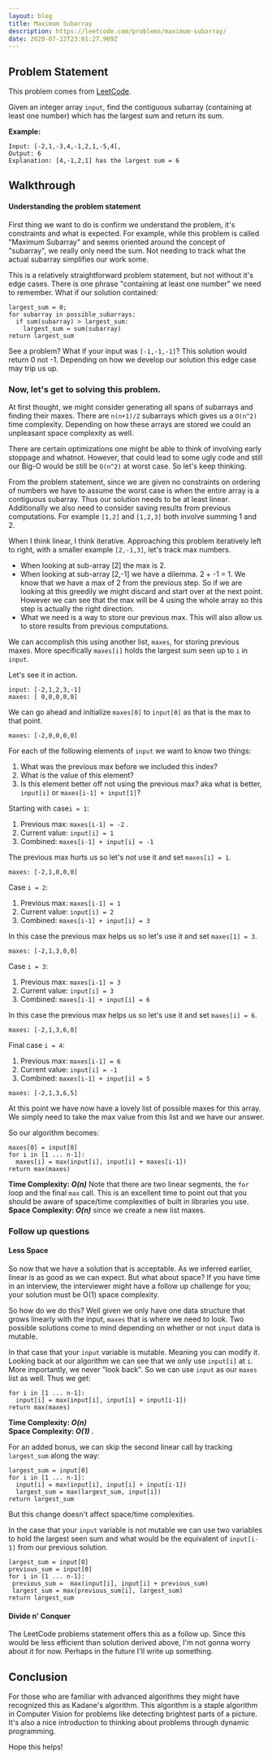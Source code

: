 ```yaml
---
layout: blog
title: Maximum Subarray
description: https://leetcode.com/problems/maximum-subarray/
date: 2020-07-22T23:01:27.909Z
---
```

## Problem Statement

This problem comes from [LeetCode](https://leetcode.com/problems/maximum-subarray/).

Given an integer array `input`, find the contiguous subarray (containing at least one number) which has the largest sum and return its sum.

**Example:**

```
Input: [-2,1,-3,4,-1,2,1,-5,4],
Output: 6
Explanation: [4,-1,2,1] has the largest sum = 6
```

## Walkthrough

#### Understanding the problem statement

First thing we want to do is confirm we understand the problem, it's constraints and what is expected. For example, while this problem is called "Maximum Subarray" and seems oriented around the concept of "subarray", we really only need the sum. Not needing to track what the actual subarray simplifies our work some.

This is a relatively straightforward problem statement, but not without it's edge cases. 
There is one phrase "containing at least one number" we need to remember. What if our solution contained:

```
largest_sum = 0;
for subarray in possible_subarrays:
  if sum(subarray) > largest_sum:
    largest_sum = sum(subarray)
return largest_sum
```

See a problem? What if your input was `[-1,-1,-1]`? This solution would return 0 not -1. Depending on how we develop our solution this edge case may trip us up.

### Now, let's get to solving this problem.

At first thought, we might consider generating all spans of subarrays and finding their maxes. There are `n(n+1)/2` subarrays which gives us a `O(n^2)` time complexity. Depending on how these arrays are stored we could an unpleasant space complexity as well.

There are certain optimizations one might be able to think of involving early stoppage and whatnot. However, that could lead to some ugly code and still our Big-O would be still be `O(n^2)` at worst case. So let's keep thinking.

From the problem statement, since we are given no constraints on ordering of numbers we have to assume the worst case is when the entire array is a contiguous subarray. Thus our solution needs to be at least linear.
Additionally we also need to consider saving results from previous computations. For example `[1,2]` and `[1,2,3]` both involve summing 1 and 2. 

When I think linear, I think iterative. Approaching this problem iteratively left to right, with a smaller example `[2,-1,3]`, let's track max numbers.

* When looking at sub-array \[2] the max is 2.  
* When looking at sub-array \[2,-1] we have a dilemma. 2 + -1 = 1. We know that we have a max of 2 from the previous step. So if we are looking at this greedily we might discard and start over at the next point. However we can see that the max will be 4 using the whole array so this step is actually the right direction.   
* What we need is a way to store our previous max. This will also allow us to store results from previous computations.

We can accomplish this using another list, `maxes`, for storing previous maxes. More specifically `maxes[i]` holds the largest sum seen up to `i` in `input`.  

Let's see it in action. 

`input: [-2,1,2,3,-1]`\
`maxes: [ 0,0,0,0,0]`  

We can go ahead and initialize `maxes[0]` to `input[0]` as that is the max to that point.  

`maxes: [-2,0,0,0,0]` 

For each of the following elements of `input` we want to know two things:  

1. What was the previous max before we included this index?  
2. What is the value of this element?
3. Is this element better off not using the previous max? aka what is better, `input[i]` or `maxes[i-1] + input[1]`?

Starting with case`i = 1`:  

1. Previous max: `maxes[i-1] = -2` . 
2. Current value: `input[i] = 1`
3. Combined: `maxes[i-1] + input[i] = -1`

The previous max hurts us so let's not use it and set `maxes[i] = 1`.

`maxes: [-2,1,0,0,0]`

Case `i = 2`:     

1. Previous max: `maxes[i-1] = 1`  
2. Current value: `input[i] = 2`
3. Combined: `maxes[i-1] + input[i] = 3`

In this case the previous max helps us so let's use it and set `maxes[1] = 3`.

`maxes: [-2,1,3,0,0]`

Case `i = 3`:  

1. Previous max: `maxes[i-1] = 3`  
2. Current value: `input[i] = 3`
3. Combined: `maxes[i-1] + input[i] = 6`

In this case the previous max helps us so let's use it and set `maxes[i] = 6`.

`maxes: [-2,1,3,6,0]`

Final case `i = 4`:  

1. Previous max: `maxes[i-1] = 6`  
2. Current value: `input[i] = -1`
3. Combined: `maxes[i-1] + input[i] = 5`

`maxes: [-2,1,3,6,5]`

At this point we have now have a lovely list of possible maxes for this array. We simply need to take the max value from this list and we have our answer.

So our algorithm becomes:

```
maxes[0] = input[0]
for i in [1 ... n-1]:
  maxes[i] = max(input[i], input[i] + maxes[i-1])
return max(maxes)
```

**Time Complexity: *O(n)*** Note that there are two linear segments, the `for` loop and the final `max` call. This is an excellent time to point out that you should be aware of space/time complexities of built in libraries you use.\
**Space Complexity: *O(n)*** since we create a new list maxes.  

### Follow up questions

#### Less Space

So now that we have a solution that is acceptable. As we inferred earlier, linear is as good as we can expect. But what about space? If you have time in an interview, the interviewer might have a follow up challenge for you; your solution must be O(1) space complexity.

So how do we do this? Well given we only have one data structure that grows linearly with the input, `maxes` that is where we need to look. Two possible solutions come to mind depending on whether or not `input` data is mutable.

In that case that your `input` variable is mutable. Meaning you can modify it. Looking back at our algorithm we can see that we only use `input[i]` at `i`. More importantly, we never "look back". So we can use `input` as our `maxes` list as well. Thus we get:

```
for i in [1 ... n-1]:
  input[i] = max(input[i], input[i] + input[i-1])
return max(maxes)
```

**Time Complexity: *O(n)***\
**Space Complexity: *O(1)*** .

For an added bonus, we can skip the second linear call by tracking `largest_sum` along the way:

```
largest_sum = input[0]
for i in [1 ... n-1]:
  input[i] = max(input[i], input[i] + input[i-1])
  largest_sum = max(largest_sum, input[i])
return largest_sum
```

But this change doesn't affect space/time complexities.


In the case that your `input` variable is not mutable we can use two variables to hold the largest seen sum and what would be the equivalent of `input[i-1]` from our previous solution.
```
largest_sum = input[0]
previous_sum = input[0]
for i in [1 ... n-1]:
 previous_sum =  max(input[i], input[i] + previous_sum)
 largest_sum = max(previous_sum[i], largest_sum)
return largest_sum
```

#### Divide n' Conquer

The LeetCode problems statement offers this as a follow up. Since this would be less efficient than solution derived above, I'm not gonna worry about it for now. Perhaps in the future I'll write up something. 

## Conclusion

For those who are familiar with advanced algorithms they might have recognized this as Kadane's algorithm. This algorithm is a staple algorithm in Computer Vision for problems like detecting brightest parts of a picture. It's also a nice introduction to thinking about problems through dynamic programming. 

Hope this helps!